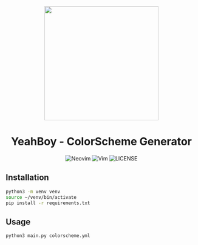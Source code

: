 <div align="center">
    <img src="https://github.com/maxmx03/yeahboy-colors/assets/50273941/a1fd397e-9770-4066-ad7c-b6641aa7b6b7" height="300px"  width="300px" />

  <h1>YeahBoy - ColorScheme Generator</h1>

![Neovim](https://img.shields.io/badge/Neovim-v0.9.1+-blue?NeoVim-%2357A143.svg?&style=for-the-badge&logo=neovim&logoColor=white)
![Vim](https://img.shields.io/badge/Vim-9-blue?NeoVim-%2357A143.svg?&style=for-the-badge&logo=vim&logoColor=white)
![LICENSE](https://shields.io/badge/LICENSE-MIT-orange?style=for-the-badge)

</div>

## Installation

```bash
python3 -m venv venv
source ~/venv/bin/activate
pip install -r requirements.txt
```

## Usage

```bash
python3 main.py colorscheme.yml
```
